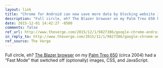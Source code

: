 ```yaml
---
layout: link
title: "Chrome for Android can now save more data by blocking website images"
description: "Full circle, eh? The Blazer browser on my Palm Treo 650 had a “Lightning Mode” that switched off (optionally) images, CSS, and JavaScript."
date: 2015-12-01 14:42:27 -0500
comments: false
ref_url: http://www.theverge.com/2015/12/1/9827386/google-chrome-android-data-saver-image-blocking
in_reply_to: http://www.theverge.com/2015/12/1/9827386/google-chrome-android-data-saver-image-blocking
ref_source: The Verge
---
```


Full circle, eh? [The Blazer browser](https://en.wikipedia.org/wiki/Blazer_(web_browser)) on my [Palm Treo 650](https://en.wikipedia.org/wiki/Treo_650) (circa 2004) had a “Fast Mode” that switched off (optionally) images, CSS, and JavaScript.